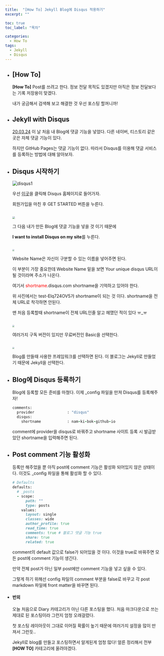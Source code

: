 ```yaml
---
title:  "[How To] Jekyll Blog에 Disqus 적용하기"
excerpt: ""

toc: true
toc_label: "목차"

categories:
  - How To
tags:
  - Jekyll
  - Disqus
---
```


- ## [How To]

  **[How To]** Post를 쓰려고 한다. 정보 전달 목적도 있겠지만 아직은 정보 전달보다는 기록 저장용이 맞겠다.

  내가 궁금해서 검색해 보고 해결한 것 우선 포스팅 할꺼니까!



- ## Jekyll with Disqus

  [20.03.24](https://nam-ki-bok.github.io/diary/200324TDL/) 이 날 처음 내 Blog에 댓글 기능을 넣었다. 다른 네이버, 티스토리 같은 곳은 자체 댓글 기능이 있다.

  하지만 GitHub Pages는 댓글 기능이 없다. 따라서 Disqus를 이용해 댓글 서비스를 등록하는 방법에 대해 알아보자.



- ## Disqus 시작하기

  ![disqus1](https://nam-ki-bok.github.io/assets/images/disqus/disqus1.png)

  우선 [이곳](https://disqus.com/)을 클릭해 Disqus 홈페이지로 들어가자.

  회원가입을 마친 후 GET STARTED 버튼을 누른다.

  <br>

  <img src="https://nam-ki-bok.github.io/assets/images/disqus/disqus2.png" style="zoom:50%;" />

  그 다음 내가 만든 Blog에 댓글 기능을 넣을 것 이기 때문에

  **I want to install Disqus on my site**를 누른다.

  <br>

  <img src="https://nam-ki-bok.github.io/assets/images/disqus/disqus3.png" style="zoom:40%;" />

  Website Name은 자신이 구분할 수 있는 이름을 넣어주면 된다.

  이 부분이 가장 중요한데 Website Name 밑을 보면 Your unique disqus URL이 될 것이라며 주소가 나온다.

  여기서 <span style="color: red">shortname</span>.disqus.com shortname을 기억하고 있어야 한다.

  위 사진에서는 test-Elq724OV5가 shortname이 되는 것 이다. shortname을 전체 URL로 착각하면 안된다.

  맨 처음 등록할때 shortname이 전체 URL인줄 알고 헤맸던 적이 있다 ㅠ_ㅠ

  <br>

  <img src="https://nam-ki-bok.github.io/assets/images/disqus/disqus4.png" style="zoom:40%;" />

  여러가지 구독 버전이 있지만 무료버전인 Basic을 선택한다.

  <br>

  <img src="https://nam-ki-bok.github.io/assets/images/disqus/disqus5.png" style="zoom:40%;" />

  Blog를 만들때 사용한 프레임워크를 선택하면 된다. 이 블로그는 Jekyll로 만들었기 때문에 Jekyll을 선택한다.

- ## Blog에 Disqus 등록하기

  Blog에 등록할 모든 준비를 마쳤다. 이제 _config 파일을 만져 Disqus를 등록해주자!

  ```ruby
  comments:
    provider               : "disqus"
    disqus:
      shortname            : nam-ki-bok-github-io
  ```

  comment에 provider을 disqus로 바꿔주고 shortname 사이트 등록 시 발급받았던 shortname을 입력해주면 된다.

- ## Post comment 기능 활성화

  등록만 해주었을 뿐 아직 post에 comment 기능은 활성화 되어있지 않은 상태이다. 이것도 _config 파일을 통해 활성화 할 수 있다.

  ```ruby
  # Defaults
  defaults:
    # _posts
    - scope:
        path: ""
        type: posts
      values:
        layout: single
        classes: wide
        author_profile: true
        read_time: true
        comments: true # 블로그 댓글 기능 true
        share: true
        related: true
  ```

  comment의 default 값으로 false가 되어있을 것 이다. 이것을 true로 바꿔주면 모든 post에 comment 기능이 생긴다.
  
  만약 전체 post가 아닌 일부 post에만 comment 기능을 넣고 싶을 수 있다.
  
  그렇게 하기 위해선 config 파일의 comment 부분을 false로 바꾸고 각 post markdown 파일에 front matter을 바꾸면 된다.

- #### 번외

  오늘 처음으로 Diary 카테고리가 아닌 다른 포스팅을 했다. 처음 마크다운으로 쓰는 제대로 된 포스팅이라 그런지 엄청 오래걸렸다.

  첫 포스팅 레이아웃이 그대로 이어질 확률이 높기 때문에 여러가지 설정을 많이 만져서 그런듯..

  Jekyll로 blog를 만들고 포스팅하면서 알게된게 엄청 많다! 얼른 정리해서 전부 **[HOW TO]** 카테고리에 올려야겠다.

  



